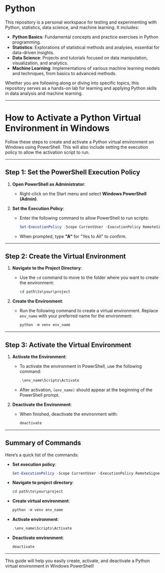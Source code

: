 # Python

This repository is a personal workspace for testing and experimenting with Python, statistics, data science, and machine learning. It includes:

- **Python Basics**: Fundamental concepts and practice exercises in Python programming.
- **Statistics**: Explorations of statistical methods and analyses, essential for data-driven insights.
- **Data Science**: Projects and tutorials focused on data manipulation, visualization, and analytics.
- **Machine Learning**: Implementations of various machine learning models and techniques, from basics to advanced methods.

Whether you are following along or diving into specific topics, this repository serves as a hands-on lab for learning and applying Python skills in data analysis and machine learning.

---

# How to Activate a Python Virtual Environment in Windows

Follow these steps to create and activate a Python virtual environment on Windows using PowerShell. This will also include setting the execution policy to allow the activation script to run.

---

## Step 1: Set the PowerShell Execution Policy

1. **Open PowerShell as Administrator**:
   - Right-click on the Start menu and select **Windows PowerShell (Admin)**.

2. **Set the Execution Policy**:
   - Enter the following command to allow PowerShell to run scripts:

     ```powershell
     Set-ExecutionPolicy -Scope CurrentUser -ExecutionPolicy RemoteSigned
     ```

   - When prompted, type **"A"** for "Yes to All" to confirm.

---

## Step 2: Create the Virtual Environment

1. **Navigate to the Project Directory**:
   - Use the `cd` command to move to the folder where you want to create the environment:

     ```powershell
     cd path\to\your\project
     ```

2. **Create the Environment**:
   - Run the following command to create a virtual environment. Replace `env_name` with your preferred name for the environment:

     ```powershell
     python -m venv env_name
     ```

---

## Step 3: Activate the Virtual Environment

1. **Activate the Environment**:
   - To activate the environment in PowerShell, use the following command:

     ```powershell
     .\env_name\Scripts\Activate
     ```

   - After activation, `(env_name)` should appear at the beginning of the PowerShell prompt.

2. **Deactivate the Environment**:
   - When finished, deactivate the environment with:

     ```powershell
     deactivate
     ```

---

## Summary of Commands

Here’s a quick list of the commands:

- **Set execution policy**:

  ```powershell
  Set-ExecutionPolicy -Scope CurrentUser -ExecutionPolicy RemoteSigned
  ```

- **Navigate to project directory**:
  
  ```powershell
  cd path\to\your\project
  ```

- **Create virtual environment**:
  
  ```powershell
  python -m venv env_name
  ```

- **Activate environment**:

  ```powershell
  .\env_name\Scripts\Activate
  ```

- **Deactivate environment**:

  ```powershell
  deactivate
  ```

---

This guide will help you easily create, activate, and deactivate a Python virtual environment in Windows PowerShell!
